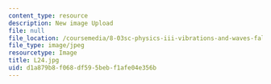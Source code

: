 ```yaml
---
content_type: resource
description: New image Upload
file: null
file_location: /coursemedia/8-03sc-physics-iii-vibrations-and-waves-fall-2016/d1a879b8f068df595bebf1afe04e356b_L24.jpg
file_type: image/jpeg
resourcetype: Image
title: L24.jpg
uid: d1a879b8-f068-df59-5beb-f1afe04e356b
---
```

